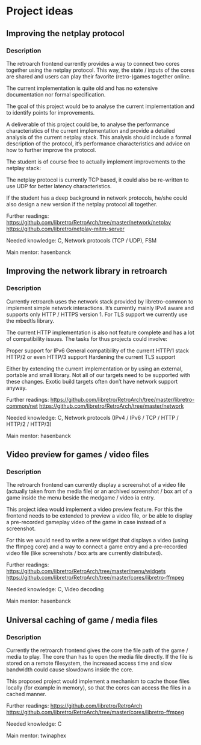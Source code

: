 # Project ideas
## Improving the netplay protocol

### Description
The retroarch frontend currently provides a way to connect two cores together using the netplay protocol. This way, the state / inputs of the cores are shared and users can play their favorite (retro-)games together online.

The current implementation is quite old and has no extensive documentation nor formal specification.

The goal of this project would be to analyse the current implementation and to identify points for improvements.

A deliverable of this project could be, to analyse the performance characteristics of the current implementation and provide a detailed analysis of the current netplay stack. This analysis should include a formal description of the protocol, it’s performance characteristics and advice on how to further improve the protocol.

The student is of course free to actually implement improvements to the netplay stack:

The netplay protocol is currently TCP based, it could also be re-written to use UDP for better latency characteristics.


If the student has a deep background in network protocols, he/she could also design a new version if the netplay protocol all together.

Further readings:
https://github.com/libretro/RetroArch/tree/master/network/netplay
https://github.com/libretro/netplay-mitm-server

Needed knowledge:
C, Network protocols (TCP / UDP), FSM

Main mentor:
hasenbanck

## Improving the network library in retroarch

### Description

Currently retroarch uses the network stack provided by libretro-common to implement simple network interactions. It’s currently mainly IPv4 aware and supports only HTTP / HTTPS version 1. For TLS support we currently use the mbedtls library.

The current HTTP implementation is also not feature complete and has a lot of compatibility issues. The tasks for thus projects could involve:


Proper support for IPv6
General compatibility of the current HTTP/1 stack
HTTP/2 or even HTTP/3 support
Hardening the current TLS support

Either by extending the current implementation or by using an external, portable and small library. Not all of our targets need to be supported with these changes. Exotic build targets often don’t have network support anyway.

Further readings:
https://github.com/libretro/RetroArch/tree/master/libretro-common/net
https://github.com/libretro/RetroArch/tree/master/network

Needed knowledge:
C, Network protocols (IPv4 / IPv6 / TCP / HTTP / HTTP/2 / HTTP/3)

Main mentor:
hasenbanck

## Video preview for games / video files

### Description
The retroarch frontend can currently display a screenshot of a video file (actually taken from the media file) or an archived screenshot / box art of a game inside the menu beside the medgame / video ia entry.

This project idea would implement a video preview feature. For this the frontend needs to be extended to preview a video file, or be able to display a pre-recorded gameplay video of the game in case instead of a screenshot.

For this we would need to write a new widget that displays a video (using the ffmpeg core) and a way to connect a game entry and a pre-recorded video file (like screenshots  / box arts are currently distributed).

Further readings:
https://github.com/libretro/RetroArch/tree/master/menu/widgets
https://github.com/libretro/RetroArch/tree/master/cores/libretro-ffmpeg

Needed knowledge:
C, Video decoding

Main mentor:
hasenbanck

## Universal caching of game / media files

### Description
Currently the retroarch frontend gives the core the file path of the game / media to play. The core than has to open the media file directly. If the file is stored on a remote filesystem, the increased access time and slow bandwidth could cause slowdowns inside the core.

This proposed project would implement a mechanism to cache those files locally (for example in memory), so that the cores can access the files in a cached manner.

Further readings:
https://github.com/libretro/RetroArch
https://github.com/libretro/RetroArch/tree/master/cores/libretro-ffmpeg

Needed knowledge:
C

Main mentor:
twinaphex
